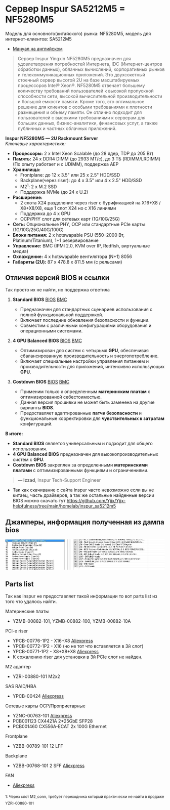 # Сервер Inspur SA5212M5 = NF5280M5
Модель для основного(китайского) рынка: NF5280M5, модель для интернет-клиентов: SA5212M5

- [Мануал на английском](2020040211224398612.pdf) 

>Сервер Inspur Yingxin NF5280M5 предназначен для удовлетворения потребностей Интернета, IDC (Интернет-центров обработки данных), облачных вычислений, корпоративных рынков и телекоммуникационных приложений. Это двухсокетный стоечный сервер высотой 2U на базе масштабируемых процессоров Intel® Xeon®. NF5280M5 отвечает большему количеству требований пользователей к высокой пропускной способности сети, высокой вычислительной производительности и большой емкости памяти. Кроме того, это оптимальное решение для клиентов с особыми требованиями к плотности размещения и объему памяти. Он отлично подходит для пользователей с высокими требованиями к серверам для больших данных, бизнес-аналитики, финансовых услуг, а также публичных и частных облачных приложений.

**Inspur NF5280M5 — 2U Rackmount Server**  
*Ключевые характеристики:*

*   **Процессоры:** 2 x Intel Xeon Scalable (до 28 ядер, TDP до 205 Вт)
*   **Память:** 24 x DDR4 DIMM (до 2933 МТ/с), до 3 ТБ (RDIMM/LRDIMM)(По опыту работает и с UDIMM), поддержка AEP
*   **Хранилища:**
    *   Frontplane: до 12 x 3.5" или 25 x 2.5" HDD/SSD
    *   Backplane(через riser): до 4 x 3.5" или 4 x 2.5" HDD/SSD
    *   M2<sup>1</sup>: 2 x M.2 SSD
    *   Поддержка NVMe (до 24 x U.2)
*   **Расширение:**
    *   2 слота X24 разделение через riser с бурификацией на X16+X8 / X8+X8/X8, еще 1 слот X24 но с X16 линиями
    *   Поддержка до 4 x GPU
    *   OCP/PHY слот для сетевых карт (1G/10G/25G)
*   **Сеть:** Опциональные PHY, OCP или стандартные PCIe карты (1G/10G/25G/40G/100G)
*   **Блоки питания:** 2 x hotswapable PSU (550–2000 Вт, Platinum/Titanium), 1+1 резервирование
*   **Управление:** BMC (IPMI 2.0, KVM over IP, Redfish, виртуальные медиа)
*   **Охлаждение:** 4 x hotswapable вентилятора (N+1) 8056
*   **Габариты (2U):** 87 x 478.8 x 811.5 мм (с рельсами)

## Отличия версий BIOS и ссылки
Так просто их не найти, но поддержка ответила
1.  **Standard BIOS** [BIOS](https://github.com/Yjjx/Yjjx-helpfulness/blob/main/homelab/inspur_sa5212m5/NF5280M5_BIOS_4.1.30_Standard_20240123.zip) [BMC](https://github.com/Yjjx/Yjjx-helpfulness/blob/main/homelab/inspur_sa5212m5/NF5280M5_BMC_4.30.0_Standard_20240207.zip)
    *   Предназначен для стандартных сценариев использования с полной функциональной поддержкой.
    *   Включает последние обновления безопасности и функции.
    *   Совместим с различными конфигурациями оборудования и операционными системами.

2.  **4 GPU Balanced BIOS** [BIOS](https://github.com/Yjjx/Yjjx-helpfulness/blob/main/homelab/inspur_sa5212m5/NF5280M5-4GPUBalance_BIOS_4.1.3_Standard_20230505.zip) [BMC](https://github.com/Yjjx/Yjjx-helpfulness/blob/main/homelab/inspur_sa5212m5/NF5280M5_BMC_4.25.6_GPUBALANCE_20191025.zip)
    *   Оптимизирован для систем с четырьмя **GPU**, обеспечивая сбалансированную производительность и энергопотребление.
    *   Включает специальные настройки управления питанием и производительности для приложений, интенсивно использующих **GPU**.

3.  **Costdown BIOS** [BIOS](https://github.com/Yjjx/Yjjx-helpfulness/blob/main/homelab/inspur_sa5212m5/NF5280M5_BIOS_4.1.3_Costdown_20230104.zip) [BMC](https://github.com/Yjjx/Yjjx-helpfulness/blob/main/homelab/inspur_sa5212m5/NF5280M5_BMC_4.29.5_Costdown_20230704.zip)
    *   Применим только к определенным **материнским платам** с оптимизированной себестоимостью.
    *   Данная версия прошивки не может быть заменена на другие варианты **BIOS**.
    *   Предоставляет адаптированные **патчи безопасности** и функциональные корректировки для **чувствительных к затратам** конфигураций.

**В итоге:**
*   **Standard BIOS** является универсальным и подходит для общего использования.
*   **4 GPU Balanced BIOS** предназначен для высокопроизводительных систем с **GPU**.
*   **Costdown BIOS** закреплен за определенными **материнскими платами** с оптимизированными функциями и ограничениями.
> **— Izzad**, Inspur Tech-Support Engineer
- Так как скачивание с сайта inspur часто невозможно если вы не китаец, часть драйверов, а так же остальные найденные версии BIOS можно скачать тут https://github.com/Yjjx/Yjjx-helpfulness/tree/main/homelab/inspur_sa5212m5 

## Джамперы, информация полученная из дампа bios
![jumpers](jumpers5280m5.jpg)

## Parts list
Так как inspur не предоставляет такой информации то вот parts list из того что удалось найти.

Материнские платы 
* YZMB-00882-101, YZMB-00882-100, YZMB-00882-10A

PCI-e riser
* YPCB-00776-1P2 - X16+X8 [Aliexpress](https://ali.click/q6plnq)
* YPCB-00772-1P2 - X16 (но не тот что вставляется в 3й слот)
* YPCB-00771-1P2 - X8+X8+X8 [Aliexpress](https://ali.click/q6plnq)
* К сожалению riser для установки в 3й PCIe слот не найден. 

M2 адаптер
* YZRI-00880-101 M2x2

SAS RAID/HBA 
* YPCB-00424 [Aliexpress](https://ali.click/sshmmw)

Сетевые карты OCP/Проприетарные

* YZNC-00763-101 [Aliexpress](https://ali.click/y5qln9)
* PCB001123 CX4421A 2*25GbE SFP28
* PCB001460 CX556A-ECAT 2x 100G Ethernet

Frontplane 
* YZBB-00789-101 12 LFF

Backplane 
* YZBB-00768-101 2 SFF   [Aliexpress](https://ali.click/nbqlnp)

FAN
* [Aliexpress](https://ali.click/jmixle)


<sub>1: Через слот M2_conn, требует переходника который практически не найти в продаже YZRI-00880-101</sub>
